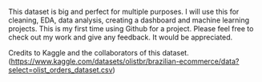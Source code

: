 This dataset is big and perfect for multiple purposes. I will use this for cleaning, EDA, data analysis, creating a dashboard and machine learning projects.
This is my first time using Github for a project. Please feel free to check out my work and give any feedback. It would be appreciated.

Credits to Kaggle and the collaborators of this dataset. (https://www.kaggle.com/datasets/olistbr/brazilian-ecommerce/data?select=olist_orders_dataset.csv)
